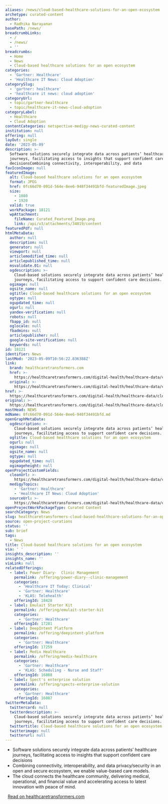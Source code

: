 ```yaml
---
aliases: /news/cloud-based-healthcare-solutions-for-an-open-ecosystem
archetype: curated-content
author:
  - Radhika Narayanan
basePath: /news/
breadcrumbLinks:
  - /
  - /news/
  - ''
breadcrumbs:
  - Home
  - News
  - Cloud-based healthcare solutions for an open ecosystem
categories:
  - 'Gartner: Healthcare'
  - 'Healthcare IT News: Cloud Adoption'
categorySlug:
  - 'gartner: healthcare'
  - 'healthcare it news: cloud adoption'
categoryUrl:
  - topic/gartner-healthcare
  - topic/healthcare-it-news-cloud-adoption
categoryLabel:
  - Healthcare
  - Cloud Adoption
contentCategories: netspective-medigy-news-curated-content
institution: null
offering: null
layOut: single
date: '2023-05-09'
description: >-
  Software solutions securely integrate data across patients’ healthcare
  journeys, facilitating access to insights that support confident care
  decisionsCombining connectivity, interoperability, and data
favIconImage: null
featuredImage:
  alt: Cloud-based healthcare solutions for an open ecosystem
  format: JPEG
  href: 0fc66d70-091d-564e-8ee6-948f34491bfd-featuredImage.jpeg
  size:
    - 1080
    - 1920
  valid: true
  workPackage: 18121
  wpAttachment:
    fileName: Curated_Featured_Image.png
    link: /api/v3/attachments/34019/content
featuredPdf: null
htmlMetaData:
  author: null
  description: null
  generator: null
  viewport: null
  articlemodified_time: null
  articlepublished_time: null
  msvalidate.01: null
  ogdescription: >-
    Cloud-based solutions securely integrate data across patients’ healthcare
    journeys, facilitating access to support confident care decisions.
  ogimage: null
  ogsite_name: null
  ogtitle: Cloud-based healthcare solutions for an open ecosystem
  ogtype: null
  ogupdated_time: null
  ogurl: null
  yandex-verification: null
  robots: null
  fbapp_id: null
  oglocale: null
  fbadmins: null
  articlepublisher: null
  google-site-verification: null
  keywords: null
id: 18121
identifier: News
lastMod: '2023-05-09T10:56:22.836388Z'
link:
  brand: healthcaretransformers.com
  href: >-
    https://healthcaretransformers.com/digital-health/healthcare-data/cloud-based-solutions-healthcare-ecosystems/
  original: >-
    https://healthcaretransformers.com/digital-health/healthcare-data/cloud-based-solutions-healthcare-ecosystems/
href: >-
  https://healthcaretransformers.com/digital-health/healthcare-data/cloud-based-solutions-healthcare-ecosystems/
original: >-
  https://healthcaretransformers.com/digital-health/healthcare-data/cloud-based-solutions-healthcare-ecosystems/
mastHead: NEWS
mdName: 0fc66d70-091d-564e-8ee6-948f34491bfd.md
openGraphMetaData:
  ogdescription: >-
    Cloud-based solutions securely integrate data across patients’ healthcare
    journeys, facilitating access to support confident care decisions.
  ogtitle: Cloud-based healthcare solutions for an open ecosystem
  ogurl: null
  ogimage: null
  ogsite_name: null
  ogtype: null
  ogupdated_time: null
  ogimageheight: null
openProjectCustomFields:
  cleanUrl: >-
    https://healthcaretransformers.com/digital-health/healthcare-data/cloud-based-solutions-healthcare-ecosystems/
  medigyTopics:
    - 'Gartner: Healthcare'
    - 'Healthcare IT News: Cloud Adoption'
  sourceUrl: >-
    https://healthcaretransformers.com/digital-health/healthcare-data/cloud-based-solutions-healthcare-ecosystems/
openProjectWorkPackageType: Curated Content
searchCategory: News
slug: healthcaretransformers-cloud-based-healthcare-solutions-for-an-open-ecosystem
source: open-project-curations
status: ''
sub: brief
tags:
  - News
title: Cloud-based healthcare solutions for an open ecosystem
via: ' '
insights_description: ''
insights_name: ''
viaLink: null
relatedOfferings:
  - label: Power Diary-  Clinic Management
    permalink: /offering/power-diary--clinic-management
    categories:
      - 'Healthcare IT Today: Clinical'
      - 'Gartner: Healthcare'
      - 'KLAS: Telehealth'
    offeringId: 18428
  - label: Emulait Starter Kit
    permalink: /offering/emulait-starter-kit
    categories:
      - 'Gartner: Healthcare'
    offeringId: 17281
  - label: DeepIntent Platform
    permalink: /offering/deepintent-platform
    categories:
      - 'Gartner: Healthcare'
    offeringId: 17259
  - label: Medix Healthcare
    permalink: /offering/medix-healthcare
    categories:
      - 'Gartner: Healthcare'
      - 'KLAS: Scheduling - Nurse and Staff'
    offeringId: 16888
  - label: Spect's enterprise solution
    permalink: /offering/spects-enterprise-solution
    categories:
      - 'Gartner: Healthcare'
    offeringId: 16087
twitterMetaData:
  twittercard: null
  twitterdescription: >-
    Cloud-based solutions securely integrate data across patients’ healthcare
    journeys, facilitating access to support confident care decisions.
  twittertitle: Cloud-based healthcare solutions for an open ecosystem
  twitterimage: null
  twitterurl: null
---
```

<ul><li>Software solutions securely integrate data across patients’ healthcare journeys, facilitating access to insights that support confident care decisions</li><li>Combining connectivity, interoperability, and data privacy/security in an open and secure ecosystem, we enable value-based care models.&nbsp;</li><li>The cloud connects the healthcare community, delivering medical, operational, and financial value and accelerating access to latest innovation with peace of mind.</li></ul><p>&nbsp; <a href="https://healthcaretransformers.com/digital-health/healthcare-data/cloud-based-solutions-healthcare-ecosystems/">Read on healthcaretransformers.com</a></p>